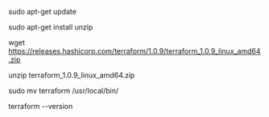 sudo apt-get update

sudo apt-get install unzip

wget https://releases.hashicorp.com/terraform/1.0.9/terraform_1.0.9_linux_amd64.zip

unzip terraform_1.0.9_linux_amd64.zip

sudo mv terraform /usr/local/bin/

terraform --version
